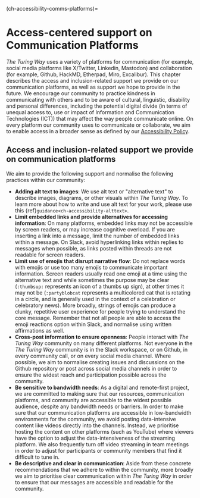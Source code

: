 (ch-accessibility-comms-platforms)=
# Access-centered support on Communication Platforms

_The Turing Way_ uses a variety of platforms for communication (for example, social media platforms like X/Twitter, Linkedin, Mastodon) and collaboration (for example, Github, HackMD, Etherpad, Miro, Excalibur).
This chapter describes the access and inclusion-related support we provide on our communication platforms, as well as support we hope to provide in the future.
We encourage our community to practice kindness in communicating with others and to be aware of cultural, linguistic, disability and personal differences, including the potential digital divide (in terms of unequal access to, use or impact of Information and Communication Technologies (ICT)) that may affect the way people communicate online.
On every platform our community uses to communicate or collaborate, we aim to enable access in a broader sense as defined by our [Accessibility Policy](https://github.com/the-turing-way/the-turing-way/blob/main/ACCESSIBILITY.md).

## Access and inclusion-related support we provide on communication platforms

We aim to provide the following support and normalise the following practices within our community:

- **Adding alt text to images**: We use alt text or "alternative text" to describe images, diagrams, or other visuals within _The Turing Way_. 
To learn more about how to write and use alt text for your work, please use this {ref}`guidance<ch-accessibility-alttext>`.
- **Limit embedded links and provide alternatives for accessing information**: On many platforms, embedded links may not be accessible by screen readers, or may increase cognitive overload. 
If you are inserting a link into a message, limit the number of embedded links within a message. 
On Slack, avoid hyperlinking links within replies to messages when possible, as links posted within threads are not readable for screen readers.
- **Limit use of emojis that disrupt narrative flow**: Do not replace words with emojis or use too many emojis to communicate important information. 
Screen readers usually read one emoji at a time using the alternative text and while sometimes the purpose may be clear (```:thumbsup:``` represents an icon of a thumbs up sign), at other times it may not be (```:partyblobcat``` represents a multicolored cat that is rotating in a circle, and is generally used in the context of a celebration or celebratory news). 
More broadly, strings of emojis can produce a clunky, repetitive user experience for people trying to understand the core message.
Remember that not all people are able to access the emoji reactions option within Slack, and normalise using written affirmations as well.
- **Cross-post information to ensure openness**: People interact with _The Turing Way_ community on many different platforms.
Not everyone in the *The Turing Way* community is in the Slack workspace, or on Github, in every community call, or on every social media channel.
Where possible, we aim to normalise creating issues and discussions on the Github repository or post across social media channels in order to ensure the widest reach and participation possible across the community.
- **Be sensitive to bandwidth needs**: As a digital and remote-first project, we are committed to making sure that our resources, communication platforms, and community are accessible to the widest possible audience, despite any bandwidth needs or barriers.
In order to make sure that our communication platforms are accessible in low-bandwidth environments for the community, we avoid posting data-intensive content like videos directly into the channels.
Instead, we prioritise hosting the content on other platforms (such as YouTube) where viewers have the option to adjust the data-intensiveness of the streaming platform.
We also frequently turn off video streaming in team meetings in order to adjust for participants or community members that find it difficult to tune in.
- **Be descriptive and clear in communication**: Aside from these concrete recommendations that we adhere to within the community, more broadly we aim to prioritise clear communication within _The Turing Way_ in order to ensure that our messages are accessible and readable for the community.
